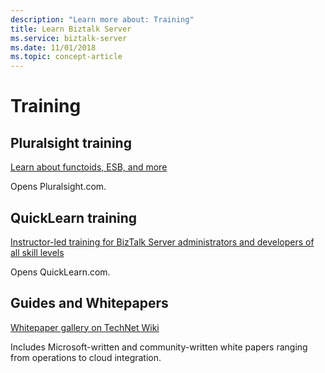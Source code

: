 ```yaml
---
description: "Learn more about: Training"
title: Learn Biztalk Server
ms.service: biztalk-server
ms.date: 11/01/2018
ms.topic: concept-article
---
```


# Training

## Pluralsight training
[Learn about functoids, ESB, and more](http://app.pluralsight.com/search/?searchTerm=biztalk)

Opens Pluralsight.com.

## QuickLearn training

[Instructor-led training for BizTalk Server administrators and developers of all skill levels](https://www.quicklearn.com/biztalk-training.aspx)

Opens QuickLearn.com.

## Guides and Whitepapers

[Whitepaper gallery on TechNet Wiki](/archive/technet-wiki/15469.biztalk-azure-logic-apps-white-paper-gallery)

Includes Microsoft-written and community-written white papers ranging from operations to cloud integration.

